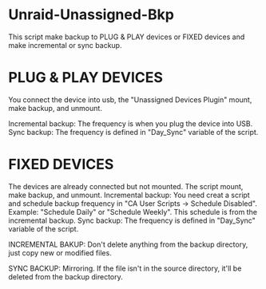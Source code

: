 # Unraid-Unassigned-Bkp

This script make backup to PLUG & PLAY devices or FIXED devices and make incremental or sync backup.

# PLUG & PLAY DEVICES
You connect the device into usb, the "Unassigned Devices Plugin" mount, make backup, and unmount.

Incremental backup:
	The frequency is when you plug the device into USB.
Sync backup:
	The frequency is defined in "Day_Sync" variable of the script.

# FIXED DEVICES
The devices are already connected but not mounted. The script mount, make backup, and unmount.
Incremental backup:
	You need creat a script and schedule backup frequency in "CA User Scripts -> Schedule Disabled". Example: "Schedule Daily" or "Schedule Weekly".
This schedule is from the incremental backup.
Sync backup:
	The frequency is defined in "Day_Sync" variable of the script.

INCREMENTAL BAKUP: Don't delete anything from the backup directory, just copy new or modified files.

SYNC BACKUP: Mirroring. If the file isn't in the source directory, it'll be deleted from the backup directory.
